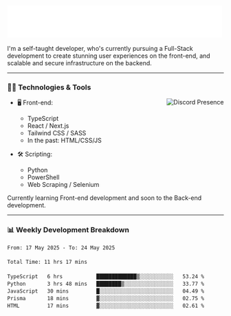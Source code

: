 <img src="assets/wave.svg" alt=":wave:" />

I'm a self-taught developer, who's currently pursuing a Full-Stack development to create stunning user experiences on the front-end, and scalable and secure infrastructure on the backend.

---

### 🧑‍💻 Technologies & Tools

<a href="https://discord.com/users/414304208649453568" target="_blank" rel="nofollow">
   <img src="https://lanyard-profile-readme.vercel.app/api/414304208649453568?idleMessage=Probably%20doing%20something%20else..." alt="Discord Presence" align="right">
</a>

- 🖥️ Front-end:

  - TypeScript
  - React / Next.js
  - Tailwind CSS / SASS
  - In the past: HTML/CSS/JS

- 🛠 Scripting:

  - Python
  - PowerShell
  - Web Scraping / Selenium

Currently learning Front-end development and soon to the Back-end development.

---

### 📊 Weekly Development Breakdown

<!--START_SECTION:waka-->

```txt
From: 17 May 2025 - To: 24 May 2025

Total Time: 11 hrs 17 mins

TypeScript   6 hrs           █████████████▒░░░░░░░░░░░   53.24 %
Python       3 hrs 48 mins   ████████▒░░░░░░░░░░░░░░░░   33.77 %
JavaScript   30 mins         █░░░░░░░░░░░░░░░░░░░░░░░░   04.49 %
Prisma       18 mins         ▓░░░░░░░░░░░░░░░░░░░░░░░░   02.75 %
HTML         17 mins         ▓░░░░░░░░░░░░░░░░░░░░░░░░   02.61 %
```

<!--END_SECTION:waka-->
